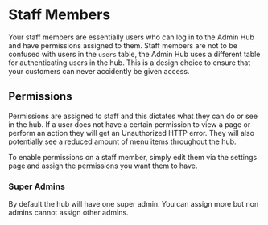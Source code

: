 # Staff Members

Your staff members are essentially users who can log in to the Admin Hub and have permissions assigned to them. Staff members are not to be confused with users in the `users` table, the Admin Hub uses a different table for authenticating users in the hub. This is a design choice to ensure that your customers can never accidently be given access.

## Permissions

Permissions are assigned to staff and this dictates what they can do or see in the hub. If a user does not have a certain permission to view a page or perform an action they will get an Unauthorized HTTP error. They will also potentially see a reduced amount of menu items throughout the hub.

To enable permissions on a staff member, simply edit them via the settings page and assign the permissions you want them to have.

### Super Admins

By default the hub will have one super admin. You can assign more but non admins cannot assign other admins.

